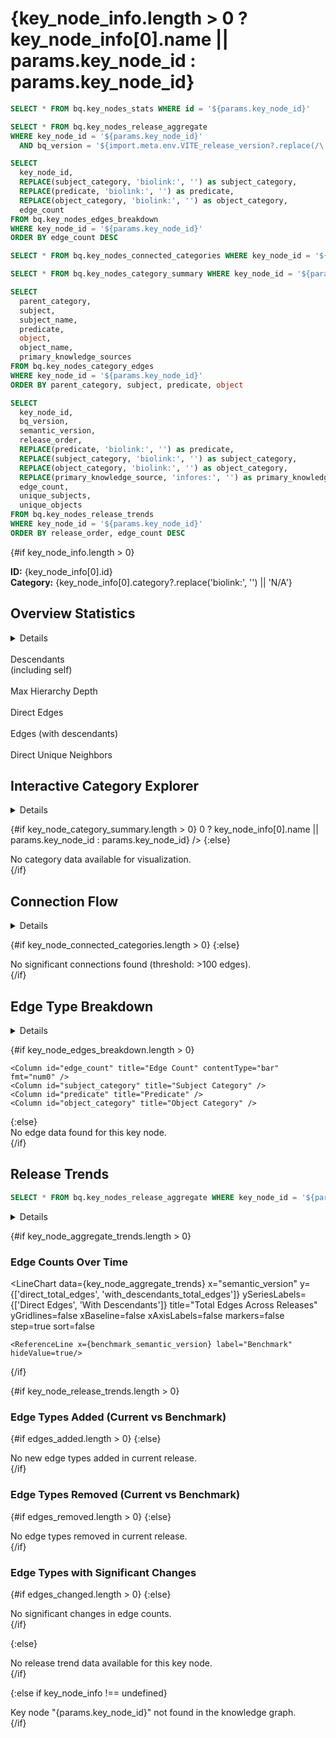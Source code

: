 # {key_node_info.length > 0 ? key_node_info[0].name || params.key_node_id : params.key_node_id}

```sql key_node_info
SELECT * FROM bq.key_nodes_stats WHERE id = '${params.key_node_id}'
```

```sql key_node_aggregate
SELECT * FROM bq.key_nodes_release_aggregate
WHERE key_node_id = '${params.key_node_id}'
  AND bq_version = '${import.meta.env.VITE_release_version?.replace(/\./g, '_')}'
```

```sql key_node_edges_breakdown
SELECT
  key_node_id,
  REPLACE(subject_category, 'biolink:', '') as subject_category,
  REPLACE(predicate, 'biolink:', '') as predicate,
  REPLACE(object_category, 'biolink:', '') as object_category,
  edge_count
FROM bq.key_nodes_edges_breakdown
WHERE key_node_id = '${params.key_node_id}'
ORDER BY edge_count DESC
```

```sql key_node_connected_categories
SELECT * FROM bq.key_nodes_connected_categories WHERE key_node_id = '${params.key_node_id}' ORDER BY count DESC
```

```sql key_node_category_summary
SELECT * FROM bq.key_nodes_category_summary WHERE key_node_id = '${params.key_node_id}' ORDER BY distinct_nodes DESC
```

```sql key_node_category_edges
SELECT
  parent_category,
  subject,
  subject_name,
  predicate,
  object,
  object_name,
  primary_knowledge_sources
FROM bq.key_nodes_category_edges
WHERE key_node_id = '${params.key_node_id}'
ORDER BY parent_category, subject, predicate, object
```

```sql key_node_release_trends
SELECT
  key_node_id,
  bq_version,
  semantic_version,
  release_order,
  REPLACE(predicate, 'biolink:', '') as predicate,
  REPLACE(subject_category, 'biolink:', '') as subject_category,
  REPLACE(object_category, 'biolink:', '') as object_category,
  REPLACE(primary_knowledge_source, 'infores:', '') as primary_knowledge_source,
  edge_count,
  unique_subjects,
  unique_objects
FROM bq.key_nodes_release_trends
WHERE key_node_id = '${params.key_node_id}'
ORDER BY release_order, edge_count DESC
```

<script>
  import KeyNodeChordDashboard from '../../_components/KeyNodeChordDashboard.svelte';

  const current_release_bq_version = import.meta.env.VITE_release_version?.replace(/\./g, '_') || 'v0_10_4';
  const benchmark_bq_version = import.meta.env.VITE_benchmark_version?.replace(/\./g, '_') || 'v0_10_2';
  const benchmark_semantic_version = import.meta.env.VITE_benchmark_version || 'v0.10.2';

  // Filter release trends data in JavaScript
  $: current_release_edges = key_node_release_trends.filter(row => row.bq_version === current_release_bq_version);
  $: benchmark_release_edges = key_node_release_trends.filter(row => row.bq_version === benchmark_bq_version);

  // Compute edges added (in current but not in benchmark)
  $: edges_added = current_release_edges.filter(curr => {
    return !benchmark_release_edges.some(bench =>
      bench.predicate === curr.predicate &&
      bench.subject_category === curr.subject_category &&
      bench.object_category === curr.object_category &&
      bench.primary_knowledge_source === curr.primary_knowledge_source
    );
  }).sort((a, b) => b.edge_count - a.edge_count);

  // Compute edges removed (in benchmark but not in current)
  $: edges_removed = benchmark_release_edges.filter(bench => {
    return !current_release_edges.some(curr =>
      curr.predicate === bench.predicate &&
      curr.subject_category === bench.subject_category &&
      curr.object_category === bench.object_category &&
      curr.primary_knowledge_source === bench.primary_knowledge_source
    );
  }).sort((a, b) => b.edge_count - a.edge_count);

  // Compute edges with significant changes
  $: edges_changed = current_release_edges
    .map(curr => {
      const bench = benchmark_release_edges.find(b =>
        b.predicate === curr.predicate &&
        b.subject_category === curr.subject_category &&
        b.object_category === curr.object_category &&
        b.primary_knowledge_source === curr.primary_knowledge_source
      );
      if (bench && Math.abs(curr.edge_count - bench.edge_count) > 10) {
        return {
          ...curr,
          benchmark_count: bench.edge_count,
          current_count: curr.edge_count,
          count_change: curr.edge_count - bench.edge_count,
          pct_change: Math.round(1000 * (curr.edge_count - bench.edge_count) / bench.edge_count) / 10
        };
      }
      return null;
    })
    .filter(x => x !== null)
    .sort((a, b) => Math.abs(b.count_change) - Math.abs(a.count_change));
</script>

{#if key_node_info.length > 0}

<div class="max-w-3xl mx-auto text-sm leading-snug text-gray-700 mb-4">
  <strong>ID:</strong> {key_node_info[0].id}<br/>
  <strong>Category:</strong> {key_node_info[0].category?.replace('biolink:', '') || 'N/A'}
</div>

## Overview Statistics

<Details title="Understanding These Metrics">
<div class="max-w-3xl mx-auto text-sm leading-snug text-gray-700 mb-4">
Statistics are shown for both the key node directly and including all its descendants (subtypes/subclasses).
Descendants are found by recursively following biolink:subclass_of edges up to 20 levels deep.
This provides a comprehensive view of the entire hierarchy under this node.
</div>
</Details>

<Grid col=2 class="max-w-4xl mx-auto mb-6">
  <div class="text-center text-lg">
    <span class="font-semibold text-4xl" style="color: #1e40af;">
      <Value data={key_node_info} column="descendant_count" fmt="num0" />
    </span><br/>
    <span class="text-xl">Descendants</span><br/>
    <span class="text-sm text-gray-600">(including self)</span>
  </div>
  <div class="text-center text-lg">
    <span class="font-semibold text-4xl" style="color: #1e40af;">
      <Value data={key_node_info} column="max_descendant_depth" fmt="num0" />
    </span><br/>
    <span class="text-xl">Max Hierarchy Depth</span>
  </div>
</Grid>

<Grid col=2 class="max-w-4xl mx-auto mb-6">
  <div class="text-center text-lg">
    <span class="font-semibold text-2xl" style="color: #059669;">
      <Value data={key_node_info} column="direct_total_edges" fmt="num0" />
    </span><br/>
    <span class="text-md">Direct Edges</span>
  </div>
  <div class="text-center text-lg">
    <span class="font-semibold text-2xl" style="color: #059669;">
      <Value data={key_node_aggregate} column="with_descendants_total_edges" fmt="num0" />
    </span><br/>
    <span class="text-md">Edges (with descendants)</span>
  </div>
</Grid>

<Grid col=2 class="max-w-4xl mx-auto mb-6">
  <div class="text-center text-lg">
    <span class="font-semibold text-2xl" style="color: #7c3aed;">
      <Value data={key_node_info} column="direct_unique_neighbors" fmt="num0" />
    </span><br/>
    <span class="text-md">Direct Unique Neighbors</span>
  </div>
</Grid>

## Interactive Category Explorer

<Details title="Understanding This Visualization">
<div class="max-w-3xl mx-auto text-sm leading-snug text-gray-700 mb-4">
This interactive chord diagram shows the key node in the center with connected categories arranged in a circle around it.
The size and color of each link represents the number of edges to that category. Click on any category node to see
detailed edge information below. Click again or click the key node to deselect.
</div>
</Details>

{#if key_node_category_summary.length > 0}
<KeyNodeChordDashboard
  categoryData={key_node_category_summary}
  edgeData={key_node_category_edges}
  keyNodeName={key_node_info.length > 0 ? key_node_info[0].name || params.key_node_id : params.key_node_id}
/>
{:else}
<div class="text-center text-lg text-gray-500 mt-10">
  No category data available for visualization.
</div>
{/if}

## Connection Flow

<Details title="Understanding This Diagram">
<div class="max-w-3xl mx-auto text-sm leading-snug text-gray-700 mb-4">
This Sankey diagram shows how this key node and its descendants connect to other categories in the knowledge graph.
Incoming connections (labeled [IN]) show categories that connect TO this node, while outgoing connections (labeled [OUT])
show categories this node connects TO. Only connections with more than 100 edges are shown.
</div>
</Details>

{#if key_node_connected_categories.length > 0}
<SankeyDiagram
  data={key_node_connected_categories}
  sourceCol='source'
  targetCol='target'
  valueCol='count'
  linkLabels='full'
  linkColor='gradient'
  title='Key Node Connection Flow (with descendants)'
  subtitle='Flow from Incoming Categories through Key Node to Outgoing Categories (>100 connections)'
  chartAreaHeight={500}
/>
{:else}
<div class="text-center text-lg text-gray-500 mt-10">
  No significant connections found (threshold: >100 edges).
</div>
{/if}

## Edge Type Breakdown

<Details title="Understanding This Table">
<div class="max-w-3xl mx-auto text-sm leading-snug text-gray-700 mb-4">
This table shows all edge types involving this key node and its descendants, broken down by predicate (relationship type),
subject category, object category, and primary knowledge source. This helps understand what types of relationships
are most common for this entity.
</div>
</Details>

{#if key_node_edges_breakdown.length > 0}
<DataTable
    data={key_node_edges_breakdown}
    pagination=true
    pageSize={25}
    title="Edge Types (with descendants)">

    <Column id="edge_count" title="Edge Count" contentType="bar" fmt="num0" />
    <Column id="subject_category" title="Subject Category" />
    <Column id="predicate" title="Predicate" />
    <Column id="object_category" title="Object Category" />

</DataTable>
{:else}
<div class="text-center text-lg text-gray-500 mt-10">
  No edge data found for this key node.
</div>
{/if}

## Release Trends

```sql key_node_aggregate_trends
SELECT * FROM bq.key_nodes_release_aggregate WHERE key_node_id = '${params.key_node_id}' ORDER BY release_order
```

<Details title="Understanding Release Trends">
<div class="max-w-3xl mx-auto text-sm leading-snug text-gray-700 mb-4">
This section shows how the neighborhood of this key node (including descendants) has evolved across releases.
Direct edges are connections involving only the key node itself, while "with descendants" includes all subtypes/subclasses.
The comparison tables below show edge types that have been added, removed, or changed significantly between the benchmark and current release.
</div>
</Details>

{#if key_node_aggregate_trends.length > 0}

### Edge Counts Over Time

<LineChart
    data={key_node_aggregate_trends}
    x="semantic_version"
    y={['direct_total_edges', 'with_descendants_total_edges']}
    ySeriesLabels={['Direct Edges', 'With Descendants']}
    title="Total Edges Across Releases"
    yGridlines=false
    xBaseline=false
    xAxisLabels=false
    markers=false
    step=true
    sort=false
>
    <ReferenceLine x={benchmark_semantic_version} label="Benchmark" hideValue=true/>
</LineChart>

{/if}

{#if key_node_release_trends.length > 0}

### Edge Types Added (Current vs Benchmark)

{#if edges_added.length > 0}
<DataTable
    data={edges_added}
    pagination=true
    pageSize={10}
    title="Edge types present in current release but not in benchmark">
    <Column id="edge_count" title="Edge Count" contentType="bar" fmt="num0" />
    <Column id="subject_category" title="Subject Category" />
    <Column id="predicate" title="Predicate" />
    <Column id="object_category" title="Object Category" />
</DataTable>
{:else}
<div class="text-center text-lg text-gray-500 mt-4 mb-4">
  No new edge types added in current release.
</div>
{/if}

### Edge Types Removed (Current vs Benchmark)

{#if edges_removed.length > 0}
<DataTable
    data={edges_removed}
    pagination=true
    pageSize={10}
    title="Edge types present in benchmark but not in current release">
    <Column id="edge_count" title="Edge Count (Benchmark)" contentType="bar" fmt="num0" />
    <Column id="subject_category" title="Subject Category" />
    <Column id="predicate" title="Predicate" />
    <Column id="object_category" title="Object Category" />
</DataTable>
{:else}
<div class="text-center text-lg text-gray-500 mt-4 mb-4">
  No edge types removed in current release.
</div>
{/if}

### Edge Types with Significant Changes

{#if edges_changed.length > 0}
<DataTable
    data={edges_changed}
    pagination=true
    pageSize={10}
    title="Edge types with significant count changes (>10 edges difference)">
    <Column id="count_change" title="Change" contentType="delta" fmt="num0" />
    <Column id="pct_change" title="% Change" fmt="pct1" />
    <Column id="benchmark_count" title="Benchmark Count" fmt="num0" />
    <Column id="current_count" title="Current Count" fmt="num0" />
    <Column id="subject_category" title="Subject Category" />
    <Column id="predicate" title="Predicate" />
    <Column id="object_category" title="Object Category" />
</DataTable>
{:else}
<div class="text-center text-lg text-gray-500 mt-4 mb-4">
  No significant changes in edge counts.
</div>
{/if}

{:else}
<div class="text-center text-lg text-gray-500 mt-10">
  No release trend data available for this key node.
</div>
{/if}

{:else if key_node_info !== undefined}
<div class="text-center text-lg text-red-500 mt-10">
  Key node "{params.key_node_id}" not found in the knowledge graph.
</div>
{/if}

